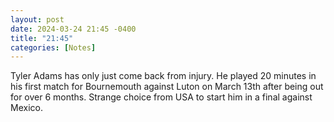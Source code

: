 ```yaml
---
layout: post
date: 2024-03-24 21:45 -0400
title: "21:45"
categories: [Notes]
---
```


Tyler Adams has only just come back from injury. He played 20 minutes in his first match for Bournemouth against Luton on March 13th after being out for over 6 months. Strange choice from USA to start him in a final against Mexico.